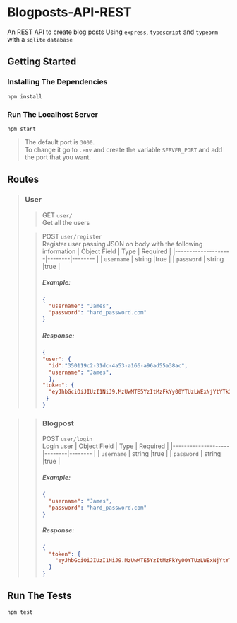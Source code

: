 # Blogposts-API-REST

An REST API to create blog posts
Using `express`, `typescript` and `typeorm` with a `sqlite` `database`

## Getting Started

### Installing The Dependencies

    npm install

### Run The Localhost Server

    npm start

> The default port is `3000`. <br>
> To change it go to `.env` and create the variable `SERVER_PORT` and add the port that you want.

## Routes

> ### User
>
> > GET `user/` <br>
> > Get all the users
>
> > POST `user/register` <br>
> > Register user passing JSON on body with the following information
> > | Object Field | Type | Required |
> > |--------------------|--------|-------- |
> > | `username` | string |true |
> > | `password` | string |true |
> >
> > ##### Example:
> >
> > ```json
> > {
> >   "username": "James",
> >   "password": "hard_password.com"
> > }
> > ```
> >
> > ##### Response:
> >
> > ```json
> > {
> > "user": {
> >   "id":"350119c2-31dc-4a53-a166-a96ad55a38ac",
> >   "username": "James",
> >   },
> > "token": {
> >   "eyJhbGciOiJIUzI1NiJ9.MzUwMTE5YzItMzFkYy00YTUzLWExNjYtYTk2YWQ1NWEzOGFj.W_TBtC5gRY6hssrK6JGHRKr3ETzFXQDctXVZVPOuPjY"
> >  }
> > }
> > ```

> > ### Blogpost
> >
> > POST `user/login` <br>
> > Login user
> > | Object Field | Type | Required |
> > |--------------------|--------|-------- |
> > | `username` | string |true |
> > | `password` | string |true |
> >
> > ##### Example:
> >
> > ```json
> > {
> >   "username": "James",
> >   "password": "hard_password.com"
> > }
> > ```
> >
> > ##### Response:
> >
> > ```json
> > {
> >   "token": {
> >     "eyJhbGciOiJIUzI1NiJ9.MzUwMTE5YzItMzFkYy00YTUzLWExNjYtYTk2YWQ1NWEzOGFj.W_TBtC5gRY6hssrK6JGHRKr3ETzFXQDctXVZVPOuPjY"
> >   }
> > }
> > ```

## Run The Tests

`npm test`
